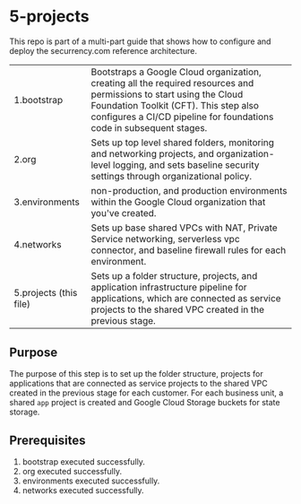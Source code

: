 # 5-projects

This repo is part of a multi-part guide that shows how to configure and deploy
the securrency.com reference architecture.


<table>
<tbody>
<tr>
<td>1.bootstrap</td>
<td>Bootstraps a Google Cloud organization, creating all the required resources
and permissions to start using the Cloud Foundation Toolkit (CFT). This
step also configures a CI/CD pipeline for foundations code in subsequent
stages.</td>
</tr>
<tr>
<td>2.org</td>
<td>Sets up top level shared folders, monitoring and networking projects, and
organization-level logging, and sets baseline security settings through
organizational policy.</td>
</tr>
<tr>
<td>3.environments</td>
<td> non-production, and production environments within the
Google Cloud organization that you've created.</td>
</tr>
<tr>
<td>4.networks</td>
<td>Sets up base  shared VPCs with  NAT,
Private Service networking, serverless vpc connector, and baseline firewall rules for each environment. </td>
</tr>
<tr>
<td>5.projects (this file)</td>
<td>Sets up a folder structure, projects, and application infrastructure pipeline for applications,
 which are connected as service projects to the shared VPC created in the previous stage.</td>
</tr>
<tr>
</tr>
</tbody>
</table>


## Purpose

The purpose of this step is to set up the folder structure, projects for applications that are connected as service projects to the shared VPC created in the previous stage for each customer.
For each business unit, a shared `app` project is created and Google Cloud Storage buckets for state storage.


## Prerequisites

1. bootstrap executed successfully.
1. org executed successfully.
1. environments executed successfully.
1. networks executed successfully.


